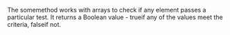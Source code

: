 The somemethod works with arrays to check if any element passes a particular test. It returns a Boolean value - trueif any of the values meet the criteria, falseif not.

